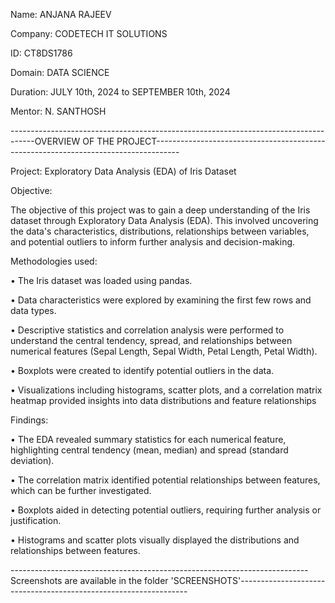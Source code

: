 Name: ANJANA RAJEEV    

Company: CODETECH IT SOLUTIONS

ID: CT8DS1786

Domain: DATA SCIENCE

Duration: JULY 10th, 2024 to SEPTEMBER 10th, 2024

Mentor: N. SANTHOSH



------------------------------------------------------------------------------------OVERVIEW OF THE PROJECT------------------------------------------------------------------------------------

Project: Exploratory Data Analysis (EDA) of Iris Dataset

Objective:

The objective of this project was to gain a deep understanding of the Iris dataset through Exploratory Data Analysis (EDA). This involved uncovering the data's characteristics, distributions, relationships between variables, and potential outliers to inform further analysis and decision-making.

Methodologies used:

•	The Iris dataset was loaded using pandas.

•	Data characteristics were explored by examining the first few rows and data types.

•	Descriptive statistics and correlation analysis were performed to understand the central tendency, spread, and relationships between numerical features (Sepal Length, Sepal Width, Petal Length, Petal Width).

•	Boxplots were created to identify potential outliers in the data.

•	Visualizations including histograms, scatter plots, and a correlation matrix heatmap provided  insights into data distributions and feature relationships

Findings:

•	The EDA revealed summary statistics for each numerical feature, highlighting central tendency (mean, median) and spread (standard deviation).

•	The correlation matrix identified potential relationships between features, which can be further investigated.

•	Boxplots aided in detecting potential outliers, requiring further analysis or justification.

•	Histograms and scatter plots visually displayed the distributions and relationships between features.




--------------------------------------------------------------------------Screenshots are available in the folder 'SCREENSHOTS'-----------------------------------------------------------------
